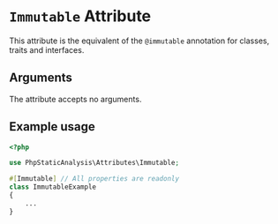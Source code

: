 # `Immutable` Attribute

This attribute is the equivalent of the `@immutable` annotation for classes, traits and interfaces.

## Arguments

The attribute accepts no arguments.

## Example usage

```php
<?php

use PhpStaticAnalysis\Attributes\Immutable;

#[Immutable] // All properties are readonly
class ImmutableExample
{
    ...
}
```